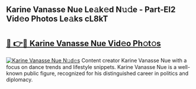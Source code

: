 ## Karine Vanasse Nue Le𝚊k𝚎d N𝚞𝚍e - Part-EI2 Vid𝚎o Photos Le𝚊ks cL8kT

# <h2><a href="http://fbayumq.evod.top/?m=Karine+Vanasse+Nue">🔗 👉🔴 Karine Vanasse Nue Vid𝚎o Ph𝚘t𝚘s</a></h2>

[![Karine Vanasse Nue N𝚞d𝚎s](https://i.imgur.com/8V9OHl7.gif)](http://fbayumq.evod.top/?m=Karine+Vanasse+Nue)
Content creator Karine Vanasse Nue with a focus on dance trends and lifestyle snippets. Karine Vanasse Nue is a well-known public figure, recognized for his distinguished career in politics and diplomacy. 
